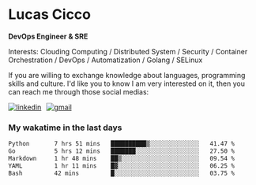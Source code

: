 # Lucas Cicco

**DevOps Engineer & SRE**

Interests: Clouding Computing / Distributed System / Security / Container Orchestration / DevOps / Automatization / Golang / SELinux

If you are willing to exchange knowledge about languages, programming skills and culture. I'd like you to know I am very interested on it, then you can reach me through those social medias:

<div style="display: flex; align-items: center; gap: 10px;">
  <a href="https://www.linkedin.com/in/lucas-vitor-de-cicco" target="_blank">
    <img
      src="https://img.shields.io/badge/-LinkedIn-%230077B5?style=for-the-badge&logo=linkedin&logoColor=white"
      alt="linkedin"
      target="_blank" 
    />
  </a>
  <a href="mailto:lucasvitorx1@gmail.com">
      <img
        src="https://img.shields.io/badge/-Gmail-%23333?style=for-the-badge&logo=gmail&logoColor=white"
        alt="gmail"
        target="_blank"
      />
  </a>
</div>

### My wakatime in the last days

<!--START_SECTION:waka-->

```txt
Python       7 hrs 51 mins   ██████████▒░░░░░░░░░░░░░░   41.47 %
Go           5 hrs 12 mins   ███████░░░░░░░░░░░░░░░░░░   27.50 %
Markdown     1 hr 48 mins    ██▒░░░░░░░░░░░░░░░░░░░░░░   09.54 %
YAML         1 hr 11 mins    █▓░░░░░░░░░░░░░░░░░░░░░░░   06.25 %
Bash         42 mins         █░░░░░░░░░░░░░░░░░░░░░░░░   03.75 %
```

<!--END_SECTION:waka-->
